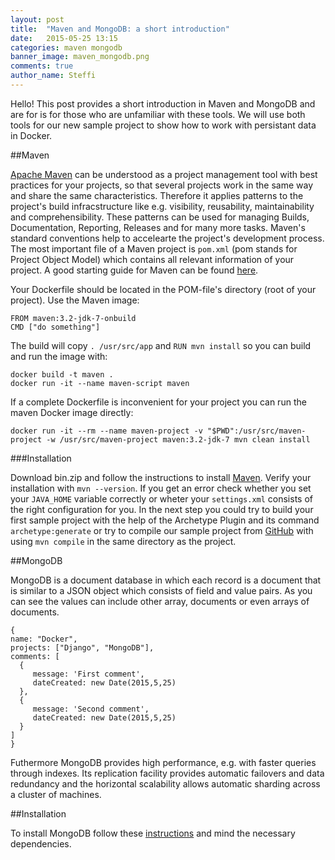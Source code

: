 ```yaml
---
layout: post
title:  "Maven and MongoDB: a short introduction"
date:   2015-05-25 13:15
categories: maven mongodb
banner_image: maven_mongodb.png
comments: true
author_name: Steffi
---
```


Hello! This post provides a short introduction in Maven and MongoDB and are for is for those who are unfamiliar with these tools. We will use both tools for our new sample project to show how to work with persistant data in Docker.

<!--more-->

##Maven

[Apache Maven](https://maven.apache.org/index.html) can be understood as a project management tool with best practices for your projects, so that several projects work in the same way and share the same characteristics. Therefore it applies patterns to the project's build infracstructure like e.g. visibility, reusability, maintainability and comprehensibility. These patterns can be used for managing Builds, Documentation, Reporting, Releases and for many more tasks. Maven's standard conventions help to accelearte the project's development process. The most important file of a Maven project is `pom.xml` (pom stands for Project Object Model) which contains all relevant information of your project. A good starting guide for Maven can be found [here](https://maven.apache.org/guides/getting-started/maven-in-five-minutes.html). 

Your Dockerfile should be located in the POM-file's directory (root of your project). Use the Maven image: 

    FROM maven:3.2-jdk-7-onbuild
    CMD ["do something"]

The build will copy `. /usr/src/app` and `RUN mvn install` so you can build and run the image with: 

    docker build -t maven .
    docker run -it --name maven-script maven
	
If a complete Dockerfile is inconvenient for your project you can run the maven Docker image directly:

    docker run -it --rm --name maven-project -v "$PWD":/usr/src/maven-project -w /usr/src/maven-project maven:3.2-jdk-7 mvn clean install


###Installation 

Download bin.zip and follow the instructions to install [Maven](http://maven.apache.org/download.cgi). Verify your installation with `mvn --version`. If you get an error check whether you set your `JAVA_HOME` variable correctly or wheter your `settings.xml` consists of the right configuration for you. 
In the next step you could try to build your first sample project with the help of the Archetype Plugin and its command `archetype:generate` or try to compile our sample project from [GitHub](https://github.com/learning-continuous-deployment/java-mongodb-sample) with using `mvn compile` in the same directory as the project. 


##MongoDB

MongoDB is a document database in which each record is a document that is similar to a JSON object which consists of field and value pairs. As you can see the values can include other array, documents or even arrays of documents. 

    {
    name: "Docker", 
    projects: ["Django", "MongoDB"],
    comments: [	
      {
         message: 'First comment',
         dateCreated: new Date(2015,5,25)
      },
      {
         message: 'Second comment',
         dateCreated: new Date(2015,5,25)
      }
    ]
    }

Futhermore MongoDB provides high performance, e.g. with faster queries through indexes. Its replication facility provides automatic failovers and data redundancy and the horizontal scalability allows automatic sharding across a cluster of machines. 
 

##Installation

To install MongoDB follow these [instructions](http://docs.mongodb.org/manual/installation/) and mind the necessary dependencies. 
